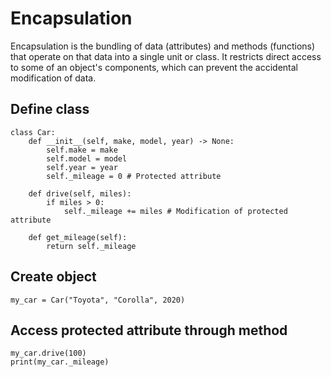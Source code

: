 # Encapsulation
Encapsulation is the bundling of data (attributes) and methods (functions) that operate on that data into a single unit or class. It restricts direct access to some of an object's components, which can prevent the accidental modification of data.

## Define class
```
class Car:
    def __init__(self, make, model, year) -> None:
        self.make = make
        self.model = model
        self.year = year
        self._mileage = 0 # Protected attribute

    def drive(self, miles):
        if miles > 0:
            self._mileage += miles # Modification of protected attribute
        
    def get_mileage(self):
        return self._mileage
```

## Create object
```
my_car = Car("Toyota", "Corolla", 2020)
```

## Access protected attribute through method
```
my_car.drive(100)
print(my_car._mileage)
```